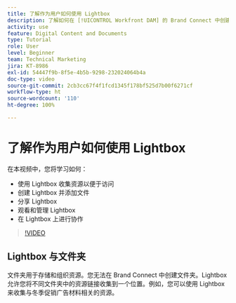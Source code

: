 ```yaml
---
title: 了解作为用户如何使用 Lightbox
description: 了解如何在 [!UICONTROL Workfront DAM] 的 Brand Connect 中创建、使用、管理和共享 Lightbox 以及在其中进行协作。
activity: use
feature: Digital Content and Documents
type: Tutorial
role: User
level: Beginner
team: Technical Marketing
jira: KT-8986
exl-id: 54447f9b-8f5e-4b5b-9298-232024064b4a
doc-type: video
source-git-commit: 2cb3cc67f4f1fcd1345f178bf525d7b00f6271cf
workflow-type: ht
source-wordcount: '110'
ht-degree: 100%

---
```


# 了解作为用户如何使用 Lightbox

在本视频中，您将学习如何：

* 使用 Lightbox 收集资源以便于访问
* 创建 Lightbox 并添加文件
* 分享 Lightbox
* 观看和管理 Lightbox
* 在 Lightbox 上进行协作

>[!VIDEO](https://video.tv.adobe.com/v/335248/?quality=12&learn=on)

## Lightbox 与文件夹

文件夹用于存储和组织资源。您无法在 Brand Connect 中创建文件夹。Lightbox 允许您将不同文件夹中的资源链接收集到一个位置。例如，您可以使用 Lightbox 来收集与冬季促销广告材料相关的资源。
